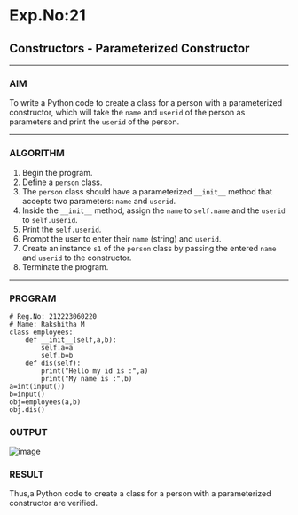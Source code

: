 # Exp.No:21  
## Constructors - Parameterized Constructor

---

### AIM  
To write a Python code to create a class for a person with a parameterized constructor, which will take the `name` and `userid` of the person as parameters and print the `userid` of the person.

---

### ALGORITHM

1. Begin the program.  
2. Define a `person` class.  
3. The `person` class should have a parameterized `__init__` method that accepts two parameters: `name` and `userid`.  
4. Inside the `__init__` method, assign the `name` to `self.name` and the `userid` to `self.userid`.  
5. Print the `self.userid`.  
6. Prompt the user to enter their `name` (string) and `userid`.  
7. Create an instance `s1` of the `person` class by passing the entered `name` and `userid` to the constructor.  
8. Terminate the program.

---

### PROGRAM

```
# Reg.No: 212223060220
# Name: Rakshitha M
class employees:
    def __init__(self,a,b):
        self.a=a
        self.b=b
    def dis(self):
        print("Hello my id is :",a)
        print("My name is :",b)
a=int(input())
b=input()
obj=employees(a,b)
obj.dis()

```

### OUTPUT
![image](https://github.com/user-attachments/assets/6146f96d-383e-48d6-95e8-23fb2e57fac6)


### RESULT
Thus,a Python code to create a class for a person with a parameterized constructor are verified.
